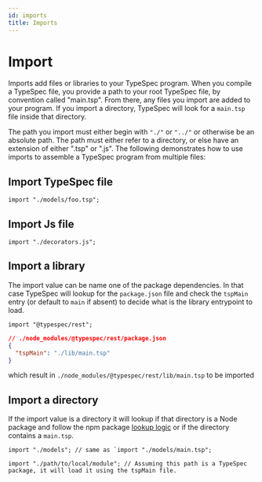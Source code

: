 ```yaml
---
id: imports
title: Imports
---
```


# Import

Imports add files or libraries to your TypeSpec program. When you compile a TypeSpec file, you provide a path to your root TypeSpec file, by convention called "main.tsp". From there, any files you import are added to your program. If you import a directory, TypeSpec will look for a `main.tsp` file inside that directory.

The path you import must either begin with `"./"` or `"../"` or otherwise be an absolute path. The path must either refer to a directory, or else have an extension of either ".tsp" or ".js". The following demonstrates how to use imports to assemble a TypeSpec program from multiple files:

## Import TypeSpec file

```typespec
import "./models/foo.tsp";
```

## Import Js file

```typespec
import "./decorators.js";
```

## Import a library

The import value can be name one of the package dependencies. In that case TypeSpec will lookup for the `package.json` file and check the `tspMain` entry (or default to `main` if absent) to decide what is the library entrypoint to load.

```typespec
import "@typespec/rest";
```

```json
// ./node_modules/@typespec/rest/package.json
{
  "tspMain": "./lib/main.tsp"
}
```

which result in `./node_modules/@typespec/rest/lib/main.tsp` to be imported

## Import a directory

If the import value is a directory it will lookup if that directory is a Node package and follow the npm package [lookup logic](#import-a-library) or if the directory contains a `main.tsp`.

```typespec
import "./models"; // same as `import "./models/main.tsp";
```

```typespec
import "./path/to/local/module"; // Assuming this path is a TypeSpec package, it will load it using the tspMain file.
```
